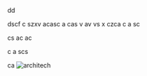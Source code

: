 

dd

dscf
c szxv
acasc
a
cas
v
av
vs
x
czca
c
a
sc

cs
ac
ac



c
a
scs

ca
![architech](https://user-images.githubusercontent.com/75168665/153588950-b764b60a-8f6a-4d6e-b832-0f50aa010f29.jpg)
